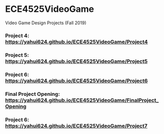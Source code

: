# ECE4525VideoGame
Video Game Design Projects (Fall 2019)

### Project 4: https://yahui624.github.io/ECE4525VideoGame/Project4
### Project 5: https://yahui624.github.io/ECE4525VideoGame/Project5
### Project 6: https://yahui624.github.io/ECE4525VideoGame/Project6
### Final Project Opening: https://yahui624.github.io/ECE4525VideoGame/FinalProject_Opening
### Project 6: https://yahui624.github.io/ECE4525VideoGame/Project7